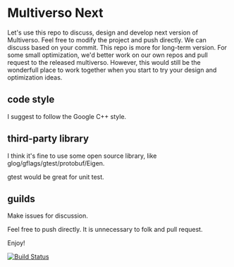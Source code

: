 # Multiverso Next

Let's use this repo to discuss, design and develop next version of Multiverso. Feel free to modify the project and push directly. We can discuss based on your commit. This repo is more for long-term version. For some small optimization, we'd better work on our own repos and pull request to the released multiverso. However, this would still be the wonderfull place to work together when you start to try your design and optimization ideas. 

## code style

I suggest to follow the Google C++ style.

## third-party library

I think it's fine to use some open source library, like glog/gflags/gtest/protobuf/Eigen. 

gtest would be great for unit test. 

## guilds

Make issues for discussion.

Feel free to push directly. It is unnecessary to folk and pull request. 

Enjoy!

[![Build Status](https://travis-ci.com/Microsoft/multiverso-next.svg?token=3HGpfszLKUkgnzxh5Z6R&branch=master)](https://travis-ci.com/Microsoft/multiverso-next)